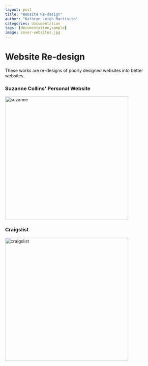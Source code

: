 ```yaml
---
layout: post
title: "Website Re-design"
author: "Kathryn Leigh Martinito"
categories: documentation
tags: [documentation,sample]
image: cover-websites.jpg
---
```


# Website Re-design
These works are re-designs of poorly designed websites into better websites.

### Suzanne Collins' Personal Website
<img width="400" alt="suzanne" src="https://github.com/user-attachments/assets/42371767-1f9f-4591-8a59-1631e6040b4c">

### Craigslist
<img width="400" alt="craigslist" src="https://github.com/user-attachments/assets/765b8d94-2e9b-4466-93f9-89669a022533">
